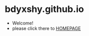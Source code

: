 # bdyxshy.github.io
- Welcome! 
- please click there to [HOMEPAGE](https://bdyxshy.github.io/index.html)
